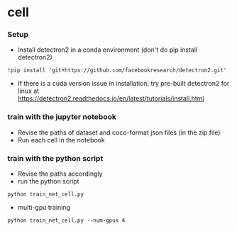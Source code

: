 # cell

### Setup
- Install detectron2 in a conda environment (don't do pip install detectron2)
```
!pip install 'git+https://github.com/facebookresearch/detectron2.git'
```
- If there is a cuda version issue in installation, try pre-built detectron2 for linux at  
https://detectron2.readthedocs.io/en/latest/tutorials/install.html 

### train with the jupyter notebook
- Revise the paths of dataset and coco-format json files (in the zip file)
- Run each cell in the notebook


### train with the python script
- Revise the paths accordingly
- run the python script
```
python train_net_cell.py
```
- multi-gpu training
```
python train_net_cell.py --num-gpus 4
```
